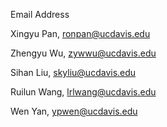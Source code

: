 Email Address

Xingyu Pan, ronpan@ucdavis.edu

Zhengyu Wu, zywwu@ucdavis.edu

Sihan Liu, skyliu@ucdavis.edu

Ruilun Wang, lrlwang@ucdavis.edu

Wen Yan, ypwen@ucdavis.edu
